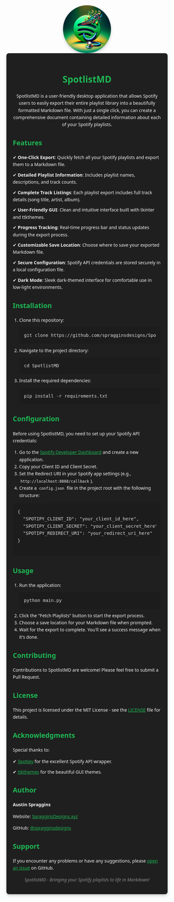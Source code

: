 <img src="spotlistmd-icon.png" alt="SpotlistMD Icon" style="width: 150px; height: 150px; border-radius: 50%; display: block; margin: 0 auto; box-shadow: 0 4px 8px rgba(0, 0, 0, 0.2);" />


<div style="font-family: 'Segoe UI', Tahoma, Geneva, Verdana, sans-serif; background-color: #1f1f1f; color: #f5f5f5; line-height: 1.6; padding: 20px; border-radius: 8px; box-shadow: 0 4px 8px rgba(0, 0, 0, 0.2);">

<h1 style="color: #1db954; text-align: center;">SpotlistMD</h1>

<p style="text-align: center;">SpotlistMD is a user-friendly desktop application that allows Spotify users to easily export their entire playlist library into a beautifully formatted Markdown file. With just a single click, you can create a comprehensive document containing detailed information about each of your Spotify playlists.</p>

<h2 style="color: #1db954;">Features</h2>
<ul style="list-style: none; padding-left: 0;">
    <li style="margin-bottom: 10px;">✔ <strong>One-Click Export</strong>: Quickly fetch all your Spotify playlists and export them to a Markdown file.</li>
    <li style="margin-bottom: 10px;">✔ <strong>Detailed Playlist Information</strong>: Includes playlist names, descriptions, and track counts.</li>
    <li style="margin-bottom: 10px;">✔ <strong>Complete Track Listings</strong>: Each playlist export includes full track details (song title, artist, album).</li>
    <li style="margin-bottom: 10px;">✔ <strong>User-Friendly GUI</strong>: Clean and intuitive interface built with tkinter and ttkthemes.</li>
    <li style="margin-bottom: 10px;">✔ <strong>Progress Tracking</strong>: Real-time progress bar and status updates during the export process.</li>
    <li style="margin-bottom: 10px;">✔ <strong>Customizable Save Location</strong>: Choose where to save your exported Markdown file.</li>
    <li style="margin-bottom: 10px;">✔ <strong>Secure Configuration</strong>: Spotify API credentials are stored securely in a local configuration file.</li>
    <li style="margin-bottom: 10px;">✔ <strong>Dark Mode</strong>: Sleek dark-themed interface for comfortable use in low-light environments.</li>
</ul>

<h2 style="color: #1db954;">Installation</h2>
<ol style="padding-left: 20px;">
    <li>Clone this repository:</li>
    <div style="background-color: #1c1c1c; padding: 15px; border-radius: 4px; margin: 10px 0;">
        <pre style="margin: 0; color: #dcdcdc;">git clone https://github.com/spragginsdesigns/SpotlistMD.git</pre>
    </div>
    <li>Navigate to the project directory:</li>
    <div style="background-color: #1c1c1c; padding: 15px; border-radius: 4px; margin: 10px 0;">
        <pre style="margin: 0; color: #dcdcdc;">cd SpotlistMD</pre>
    </div>
    <li>Install the required dependencies:</li>
    <div style="background-color: #1c1c1c; padding: 15px; border-radius: 4px; margin: 10px 0;">
        <pre style="margin: 0; color: #dcdcdc;">pip install -r requirements.txt</pre>
    </div>
</ol>

<h2 style="color: #1db954;">Configuration</h2>
<p>Before using SpotlistMD, you need to set up your Spotify API credentials:</p>
<ol style="padding-left: 20px;">
    <li>Go to the <a href="https://developer.spotify.com/dashboard/" target="_blank" style="color: #1db954;">Spotify Developer Dashboard</a> and create a new application.</li>
    <li>Copy your Client ID and Client Secret.</li>
    <li>Set the Redirect URI in your Spotify app settings (e.g., <code style="background-color: #1c1c1c; padding: 2px 4px; border-radius: 4px;">http://localhost:8888/callback</code>).</li>
    <li>Create a <code style="background-color: #1c1c1c; padding: 2px 4px; border-radius: 4px;">config.json</code> file in the project root with the following structure:</li>
</ol>

<div style="background-color: #1c1c1c; padding: 15px; border-radius: 4px; margin: 10px 0;">
    <pre style="margin: 0; color: #dcdcdc;">
{
  "SPOTIPY_CLIENT_ID": "your_client_id_here",
  "SPOTIPY_CLIENT_SECRET": "your_client_secret_here",
  "SPOTIPY_REDIRECT_URI": "your_redirect_uri_here"
}
    </pre>
</div>

<h2 style="color: #1db954;">Usage</h2>
<ol style="padding-left: 20px;">
    <li>Run the application:</li>
    <div style="background-color: #1c1c1c; padding: 15px; border-radius: 4px; margin: 10px 0;">
        <pre style="margin: 0; color: #dcdcdc;">python main.py</pre>
    </div>
    <li>Click the "Fetch Playlists" button to start the export process.</li>
    <li>Choose a save location for your Markdown file when prompted.</li>
    <li>Wait for the export to complete. You'll see a success message when it's done.</li>
</ol>

<h2 style="color: #1db954;">Contributing</h2>
<p>Contributions to SpotlistMD are welcome! Please feel free to submit a Pull Request.</p>

<h2 style="color: #1db954;">License</h2>
<p>This project is licensed under the MIT License - see the <a href="LICENSE" target="_blank" style="color: #1db954;">LICENSE</a> file for details.</p>

<h2 style="color: #1db954;">Acknowledgments</h2>
<p>Special thanks to:</p>
<ul style="list-style: none; padding-left: 0;">
    <li style="margin-bottom: 10px;">✔ <a href="https://spotipy.readthedocs.io/" target="_blank" style="color: #1db954;">Spotipy</a> for the excellent Spotify API wrapper.</li>
    <li style="margin-bottom: 10px;">✔ <a href="https://github.com/RedFantom/ttkthemes" target="_blank" style="color: #1db954;">ttkthemes</a> for the beautiful GUI themes.</li>
</ul>

<h2 style="color: #1db954;">Author</h2>
<p><strong>Austin Spraggins</strong></p>
<p>Website: <a href="https://spragginsdesigns.xyz" target="_blank" style="color: #1db954;">SpragginsDesigns.xyz</a></p>
<p>GitHub: <a href="https://github.com/spragginsdesigns" target="_blank" style="color: #1db954;">@spragginsdesigns</a></p>

<h2 style="color: #1db954;">Support</h2>
<p>If you encounter any problems or have any suggestions, please <a href="https://github.com/spragginsdesigns/SpotlistMD/issues" target="_blank" style="color: #1db954;">open an issue</a> on GitHub.</p>

<p style="text-align: center; font-style: italic; color: #8c8c8c;">SpotlistMD - Bringing your Spotify playlists to life in Markdown!</p>

</div>
